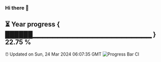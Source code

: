 ### Hi there 👋
⏳ Year progress { ██████▁▁▁▁▁▁▁▁▁▁▁▁▁▁▁▁▁▁▁▁▁▁▁▁ } 22.75 %
---
⏰ Updated on Sun, 24 Mar 2024 06:07:35 GMT
![Progress Bar CI](https://github.com/Moyi321/Moyi321/workflows/Progress%20Bar%20CI/badge.svg)
